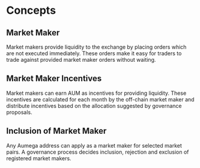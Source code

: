 <!-- order: 1 -->

 # Concepts

## Market Maker

Market makers provide liquidity to the exchange by placing orders which are not executed immediately. These orders make it easy for traders to trade against provided market maker orders without waiting.

## Market Maker Incentives

Market makers can earn AUM as incentives for providing liquidity. These incentives are calculated for each month by the off-chain market maker and distribute incentives based on the allocation suggested by governance proposals.

## Inclusion of Market Maker

Any Aumega address can apply as a market maker for selected market pairs. A governance process decides inclusion, rejection and exclusion of registered market makers.